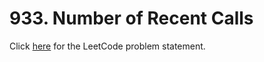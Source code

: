 # 933. Number of Recent Calls

Click [here](https://leetcode.com/problems/number-of-recent-calls/description/)
for the LeetCode problem statement.

